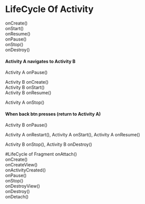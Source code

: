 # LifeCycle Of Activity
onCreate()                                                                          
onStart()           
onResume()                                          
onPause()                   
onStop()                                                                            
onDestroy()

#### Activity A  navigates to Activity B
Activity A onPause() 

Activity B onCreate()      
Activity B onStart()                                                                
Activity B onResume()

Activity A onStop()

#### When back btn presses (return to Activity A)
Activity B onPause()

Activity A onRestart(), 
Activity A onStart(), 
Activity A onResume()

Activity B onStop(), 
Activity B onDestroy()

#LifeCycle of Fragment
onAttach()<br>
onCreate()<br>
onCreateView()<br>
onActivityCreated()<br>
onPause()<br>
onStop()<br>
onDestroyView()<br>
onDestroy()<br>
onDetach()<br>


